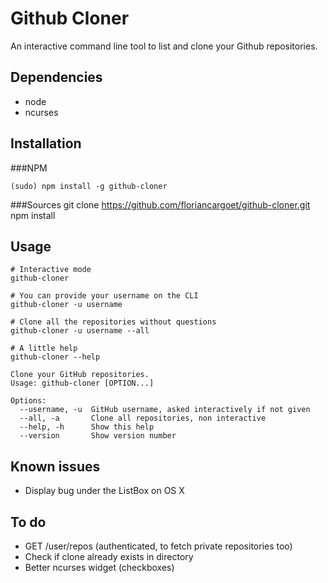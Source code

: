 Github Cloner
=============

An interactive command line tool to list and clone your Github repositories.

Dependencies
------------
 - node
 - ncurses

Installation
------------

###NPM

    (sudo) npm install -g github-cloner

###Sources
    git clone https://github.com/floriancargoet/github-cloner.git
    npm install

Usage
-----

    # Interactive mode
    github-cloner

    # You can provide your username on the CLI
    github-cloner -u username

    # Clone all the repositories without questions
    github-cloner -u username --all

    # A little help
    github-cloner --help

    Clone your GitHub repositories.
    Usage: github-cloner [OPTION...]

    Options:
      --username, -u  GitHub username, asked interactively if not given
      --all, -a       Clone all repositories, non interactive
      --help, -h      Show this help
      --version       Show version number


Known issues
------------
 - Display bug under the ListBox on OS X

To do
-----
 - GET /user/repos (authenticated, to fetch private repositories too)
 - Check if clone already exists in directory
 - Better ncurses widget (checkboxes)
